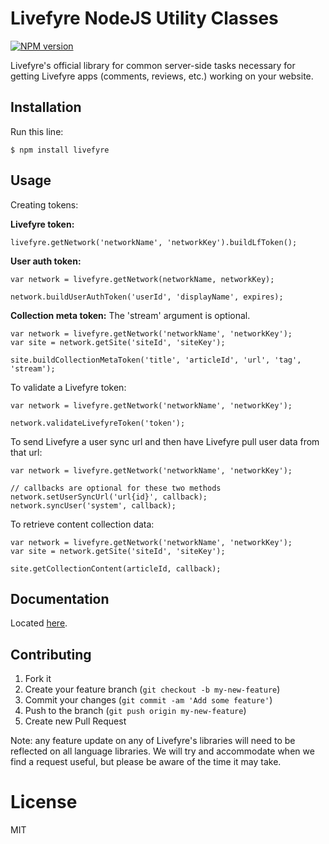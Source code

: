 # Livefyre NodeJS Utility Classes
[![NPM version](https://badge.fury.io/js/livefyre.png)](http://badge.fury.io/js/livefyre)

Livefyre's official library for common server-side tasks necessary for getting Livefyre apps (comments, reviews, etc.) working on your website.

## Installation

Run this line:

    $ npm install livefyre

## Usage

Creating tokens:

**Livefyre token:**

```node
livefyre.getNetwork('networkName', 'networkKey').buildLfToken();
```

**User auth token:**

```node
var network = livefyre.getNetwork(networkName, networkKey);

network.buildUserAuthToken('userId', 'displayName', expires);
```

**Collection meta token:**
The 'stream' argument is optional.

```node
var network = livefyre.getNetwork('networkName', 'networkKey');
var site = network.getSite('siteId', 'siteKey');

site.buildCollectionMetaToken('title', 'articleId', 'url', 'tag', 'stream');
```

To validate a Livefyre token:

```node
var network = livefyre.getNetwork('networkName', 'networkKey');

network.validateLivefyreToken('token');
```

To send Livefyre a user sync url and then have Livefyre pull user data from that url:

```node
var network = livefyre.getNetwork('networkName', 'networkKey');

// callbacks are optional for these two methods
network.setUserSyncUrl('url{id}', callback);
network.syncUser('system', callback);
```

To retrieve content collection data:

```node
var network = livefyre.getNetwork('networkName', 'networkKey');
var site = network.getSite('siteId', 'siteKey');

site.getCollectionContent(articleId, callback);
```

## Documentation

Located [here](http://answers.livefyre.com/developers/libraries).

## Contributing

1. Fork it
2. Create your feature branch (`git checkout -b my-new-feature`)
3. Commit your changes (`git commit -am 'Add some feature'`)
4. Push to the branch (`git push origin my-new-feature`)
5. Create new Pull Request

Note: any feature update on any of Livefyre's libraries will need to be reflected on all language libraries. We will try and accommodate when we find a request useful, but please be aware of the time it may take.

License
=======

MIT